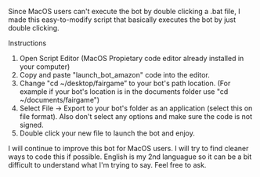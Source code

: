 Since MacOS users can't execute the bot by double clicking a .bat file, I made this easy-to-modify script that basically executes the bot by just double clicking. 

Instructions
1. Open Script Editor (MacOS Propietary code editor already installed in your computer)
2. Copy and paste "launch_bot_amazon" code into the editor. 
3. Change "cd ~/desktop/fairgame” to your bot's path location. (For example if your bot's location is in the documents folder use "cd ~/documents/fairgame")
4. Select File -> Export to your bot's folder as an application (select this on file format). Also don't select any options and make sure the code is not signed.  
5. Double click your new file to launch the bot and enjoy. 

I will continue to improve this bot for MacOS users. I will try to find cleaner ways to code this if possible. English is my 2nd languague so it can be a bit difficult to understand what I'm trying to say. Feel free to ask.  
